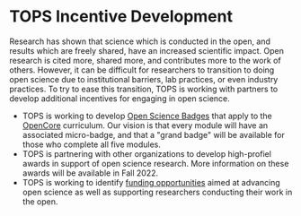 # TOPS Incentive Development

Research has shown that science which is conducted in the open, and results which are freely shared, have an increased scientific impact. Open research is cited more, shared more, and contributes more to the work of others. However, it can be difficult for researchers to transition to doing open science due to institutional barriers, lab practices, or even industry practices. To try to ease this transition, TOPS is working with partners to develop additional incentives for engaging in open science.
- TOPS is working to develop [Open Science Badges](./badging.md) that apply to the [OpenCore](./../Area2_Capacity_Sharing/opencore/opencore.md) curriculum. Our vision is that every module will have an associated micro-badge, and that a "grand badge" will be available for those who complete all five modules.
- TOPS is partnering with other organizations to develop high-profiel awards in support of open science research. More information on these awards will be available in Fall 2022.
- TOPS is working to identify [funding opportunities](https://github.com/nasa/Transform-to-Open-Science/tree/main/docs/Area4_Moving_To_Openness) aimed at advancing open science as well as supporting researchers conducting their work in the open.

